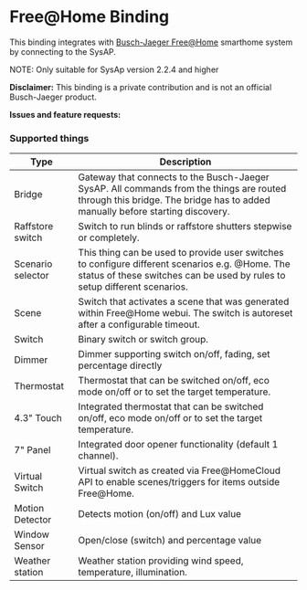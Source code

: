 # Free@Home Binding
This binding integrates with [Busch-Jaeger Free@Home](https://www.busch-jaeger.de/produkte/systeme/busch-free-at-home/) smarthome system by connecting to the SysAP.

NOTE: Only suitable for SysAp version 2.2.4 and higher

**Disclaimer:** This binding is a private contribution and is not an official Busch-Jaeger product.

**Issues and feature requests:** 

### Supported things
Type | Description
------------ | -------------
Bridge | Gateway that connects to the Busch-Jaeger SysAP. All commands from the things are routed through this bridge. The bridge has to added manually before starting discovery.
Raffstore switch | Switch to run blinds or raffstore shutters stepwise or completely.
Scenario selector | This thing can be used to provide user switches to configure different scenarios e.g. @Home. The status of these switches can be used by rules to setup different scenarios.
Scene | Switch that activates a scene that was generated within Free@Home webui. The switch is autoreset after a configurable timeout.
Switch | Binary switch or switch group.
Dimmer | Dimmer supporting switch on/off, fading, set percentage directly
Thermostat | Thermostat that can be switched on/off, eco mode on/off or to set the target temperature.
4.3" Touch | Integrated thermostat that can be switched on/off, eco mode on/off or to set the target temperature.
7" Panel | Integrated door opener functionality (default 1 channel).
Virtual Switch | Virtual switch as created via Free@HomeCloud API to enable scenes/triggers for items outside Free@Home.
Motion Detector | Detects motion (on/off) and Lux value
Window Sensor | Open/close (switch) and percentage value
Weather station | Weather station providing wind speed, temperature, illumination.
